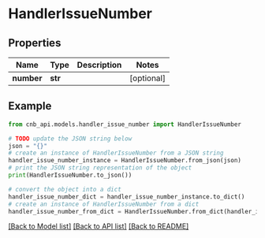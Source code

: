 # HandlerIssueNumber


## Properties

Name | Type | Description | Notes
------------ | ------------- | ------------- | -------------
**number** | **str** |  | [optional] 

## Example

```python
from cnb_api.models.handler_issue_number import HandlerIssueNumber

# TODO update the JSON string below
json = "{}"
# create an instance of HandlerIssueNumber from a JSON string
handler_issue_number_instance = HandlerIssueNumber.from_json(json)
# print the JSON string representation of the object
print(HandlerIssueNumber.to_json())

# convert the object into a dict
handler_issue_number_dict = handler_issue_number_instance.to_dict()
# create an instance of HandlerIssueNumber from a dict
handler_issue_number_from_dict = HandlerIssueNumber.from_dict(handler_issue_number_dict)
```
[[Back to Model list]](../README.md#documentation-for-models) [[Back to API list]](../README.md#documentation-for-api-endpoints) [[Back to README]](../README.md)


